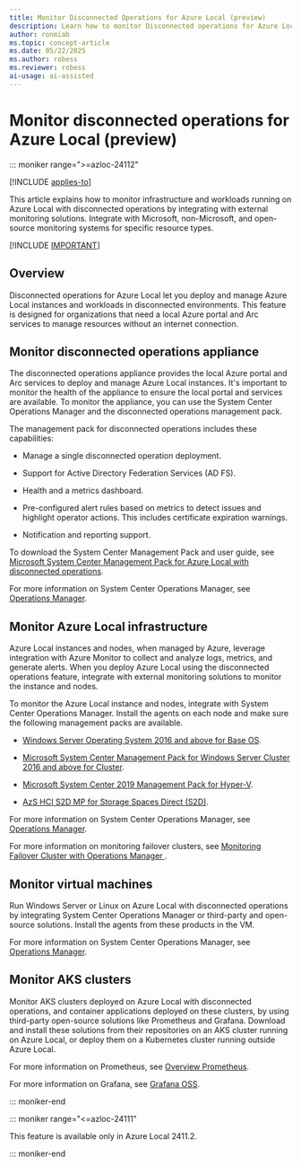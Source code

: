 ```yaml
---
title: Monitor Disconnected Operations for Azure Local (preview)
description: Learn how to monitor Disconnected operations for Azure Local (preview).
author: ronmiab
ms.topic: concept-article
ms.date: 05/22/2025
ms.author: robess
ms.reviewer: robess
ai-usage: ai-assisted
---
```

# Monitor disconnected operations for Azure Local (preview)

::: moniker range=">=azloc-24112"

[!INCLUDE [applies-to](../includes/hci-applies-to-23h2.md)]

This article explains how to monitor infrastructure and workloads running on Azure Local with disconnected operations by integrating with external monitoring solutions. Integrate with Microsoft, non-Microsoft, and open-source monitoring systems for specific resource types.

[!INCLUDE [IMPORTANT](../includes/disconnected-operations-preview.md)]

## Overview

Disconnected operations for Azure Local let you deploy and manage Azure Local instances and workloads in disconnected environments. This feature is designed for organizations that need a local Azure portal and Arc services to manage resources without an internet connection.

## Monitor disconnected operations appliance

The disconnected operations appliance provides the local Azure portal and Arc services to deploy and manage Azure Local instances. It's important to monitor the health of the appliance to ensure the local portal and services are available. To monitor the appliance, you can use the System Center Operations Manager and the disconnected operations management pack.  

The management pack for disconnected operations includes these capabilities:

- Manage a single disconnected operation deployment.

- Support for Active Directory Federation Services (AD FS).

- Health and a metrics dashboard.

- Pre-configured alert rules based on metrics to detect issues and highlight operator actions. This includes certificate expiration warnings.

- Notification and reporting support.

To download the System Center Management Pack and user guide, see [Microsoft System Center Management Pack for Azure Local with disconnected operations](https://aka.ms/disconnected-operations-scom-mp).

For more information on System Center Operations Manager, see [Operations Manager](/system-center/scom/welcome?view=sc-om-2025&preserve-view=true).

## Monitor Azure Local infrastructure

Azure Local instances and nodes, when managed by Azure, leverage
integration with Azure Monitor to collect and analyze logs, metrics, and generate alerts. When you deploy Azure Local using the disconnected operations feature, integrate with external monitoring solutions to monitor the instance and nodes.

To monitor the Azure Local instance and nodes, integrate with System Center Operations Manager. Install the agents on each node and make sure the following management packs are available.

- [Windows Server Operating System 2016 and above for Base OS](https://aka.ms/AAvqh49).

- [Microsoft System Center Management Pack for Windows Server Cluster 2016 and above for Cluster](https://aka.ms/AAvqwlr).

- [Microsoft System Center 2019 Management Pack for Hyper-V](https://aka.ms/AAvqh4i).

- [AzS HCI S2D MP for Storage Spaces Direct (S2D)](https://aka.ms/AAvqwo9).

For more information on System Center Operations Manager, see [Operations Manager](/system-center/scom/welcome?view=sc-om-2025&preserve-view=true).

For more information on monitoring failover clusters, see [Monitoring Failover Cluster with Operations Manager
](/system-center/scom/manage-monitor-clusters-overview).

## Monitor virtual machines

Run Windows Server or Linux on Azure Local with disconnected operations by integrating System Center Operations Manager or third-party and open-source solutions. Install the agents from these products in the VM.

For more information on System Center Operations Manager, see [Operations Manager](/system-center/scom/welcome?view=sc-om-2025&preserve-view=true).

## Monitor AKS clusters

Monitor AKS clusters deployed on Azure Local with disconnected operations, and container applications deployed on these clusters, by using third-party open-source solutions like Prometheus and Grafana. Download and install these solutions from their repositories on an AKS cluster running on Azure Local, or deploy them on a Kubernetes cluster running outside Azure Local.

For more information on Prometheus, see [Overview Prometheus](https://prometheus.io/docs/introduction/overview/).

For more information on Grafana, see [Grafana OSS](https://grafana.com/oss/grafana/).

::: moniker-end

::: moniker range="<=azloc-24111"

This feature is available only in Azure Local 2411.2.

::: moniker-end
